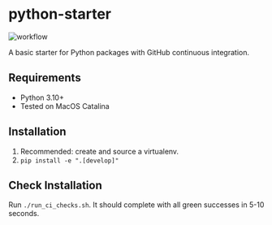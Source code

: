 # python-starter

![workflow](https://github.com/tomsilver/python-starter/actions/workflows/ci.yml/badge.svg)

A basic starter for Python packages with GitHub continuous integration.

## Requirements

- Python 3.10+
- Tested on MacOS Catalina

## Installation

1. Recommended: create and source a virtualenv.
2. `pip install -e ".[develop]"`

## Check Installation

Run `./run_ci_checks.sh`. It should complete with all green successes in 5-10 seconds.
